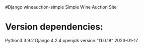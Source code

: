 #Django wineauction-simple
Simple Wine Auction Site


# Version dependencies:

Python3  3.9.2
Django 4.2.4
openjdk version "11.0.18" 2023-01-17

